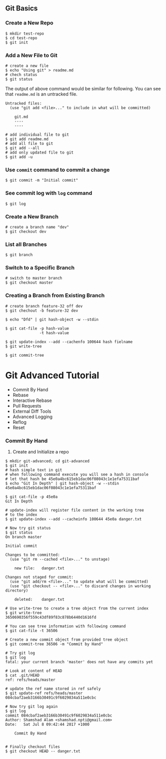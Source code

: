 Git Basics
---

### Create a New Repo
```shell
$ mkdir test-repo
$ cd test-repo
$ git init
```

### Add a New File to Git

```shell
# create a new file
$ echo "Using git" > readme.md
# chech status
$ git status
```

The output of above command would be similar for following. You can see that `readme.md` is an untracked file.

```
Untracked files:
  (use "git add <file>..." to include in what will be committed)

	git.md
	----
	----
```

```shell
# add individual file to git
$ git add readme.md
# add all file to git
$ git add --all
# add only updated file to git
$ git add -u
```

### Use `commit` command to commit a change

```shell
$ git commit -m "Initial commit"
```

### See commit log with `log` command

```shell
$ git log
```

### Create a New Branch
```shell
# create a branch name "dev"
$ git checkout dev
```

### List all Branches
```shell
$ git branch
```

### Switch to a Specific Branch
```shell
# switch to master branch
$ git checkout master
```

### Creating a Branch from Existing Branch
```shell
# create branch feature-32 off dev
$ git chechout -b feature-32 dev
```

```
$ echo "Dfd" | git hash-object -w --stdin

$ git cat-file -p hash-value
               -t hash-value

$ git update-index --add --cachenfo 100644 hash fielname
$ git write-tree

$ git commit-tree
```

# Git Advanced Tutorial
* Commit By Hand
* Rebase
* Interactive Rebase
* Pull Requests
* External Diff Tools
* Advanced Logging
* Reflog
* Reset

### Commit By Hand

1. Create and Initialize a repo

```shell
$ mkdir git-advanced; cd git-advanced
$ git init
# hash simple text in git
# when following command execute you will see a hash in console
# let that hash be 45e0a4bc615eb1dac06f08043c1e1efa75311baf
$ echo "Git In Depth" | git hash-object -w --stdin
45e0a4bc615eb1dac06f08043c1e1efa75311baf

$ git cat-file -p 45e0a
Git In Depth

# update-index will register file content in the working tree
# to the index
$ git update-index --add --cacheinfo 100644 45e0a danger.txt

# Now try git status
$ git status
On branch master

Initial commit

Changes to be committed:
  (use "git rm --cached <file>..." to unstage)

	new file:   danger.txt

Changes not staged for commit:
  (use "git add/rm <file>..." to update what will be committed)
  (use "git checkout -- <file>..." to discard changes in working directory)

	deleted:    danger.txt

# Use write-tree to create a tree object from the current index
$ git write-tree
3650690356f559c43df89f83c878b6440d1616fd

# You can see tree information with following command
$ git cat-file -t 36506

# Create a new commit object from provided tree object
$ git commit-tree 36506 -m "Commit by Hand"

# Try git log
$ git log
fatal: your current branch 'master' does not have any commits yet

# Look at content of HEAD
$ cat .git/HEAD
ref: refs/heads/master

# update the ref name stored in ref safely
$ git update-ref refs/heads/master 084cbaf2aeb3166b30491c9f6029834a511e0cbc

# Now try git log again
$ git log
commit 084cbaf2aeb3166b30491c9f6029834a511e0cbc
Author: Shamshad Alam <shamshad.npti@gmail.com>
Date:   Sat Jul 8 09:42:44 2017 +1000

    Commit By Hand


# Finally checkout files
$ git checkout HEAD -- danger.txt
```